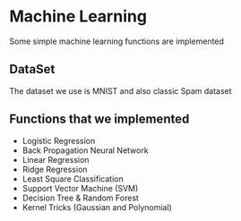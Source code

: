 # Machine Learning
Some simple machine learning functions are implemented
## DataSet
The dataset we use is MNIST and also classic Spam dataset
## Functions that we implemented
* Logistic Regression
* Back Propagation Neural Network
* Linear Regression
* Ridge Regression
* Least Square Classification
* Support Vector Machine (SVM)
* Decision Tree & Random Forest
* Kernel Tricks (Gaussian and Polynomial)

